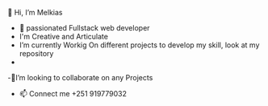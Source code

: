 👋 Hi, I’m Melkias
- 🌱 passionated Fullstack web developer
- I'm Creative and Articulate
- I’m currently Workig On different projects to develop my skill, look at my repository
- 
-👀I’m looking to collaborate on  any Projects 
- 📫 Connect me  +251 919779032

